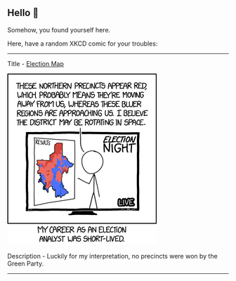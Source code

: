 ## Hello 👀

Somehow, you found yourself here.

Here, have a random XKCD comic for your troubles:

-----------------------------------

Title - [Election Map](https://xkcd.com/1852)

![Election Map](./random_comic.png)

Description - Luckily for my interpretation, no precincts were won by the Green Party.

-----------------------------------